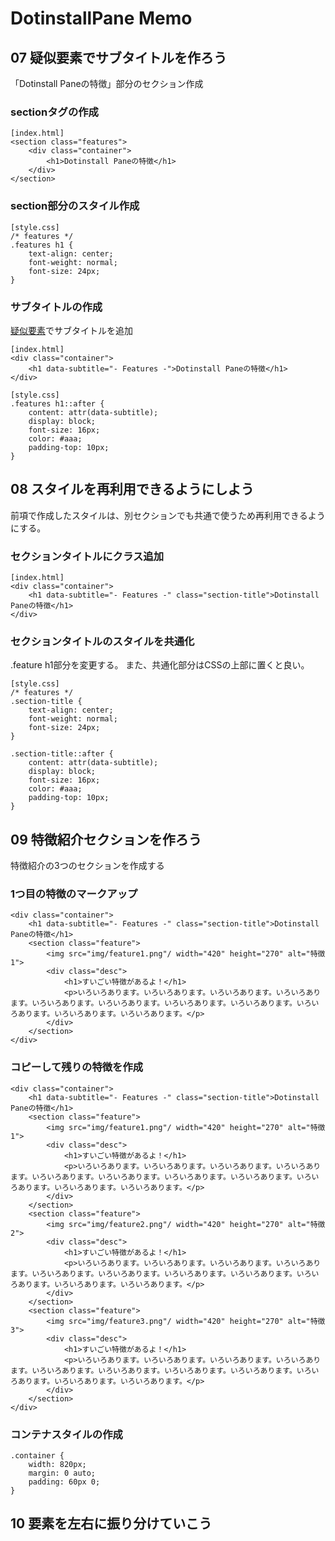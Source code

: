 # DotinstallPane Memo

## 07 疑似要素でサブタイトルを作ろう

「Dotinstall Paneの特徴」部分のセクション作成

### sectionタグの作成

```
[index.html]
<section class="features">
    <div class="container">
        <h1>Dotinstall Paneの特徴</h1>
    </div>
</section>
```

### section部分のスタイル作成

```
[style.css]
/* features */
.features h1 {
    text-align: center;
    font-weight: normal;
    font-size: 24px;
}
```

### サブタイトルの作成

[疑似要素](https://saruwakakun.com/html-css/basic/before-after)でサブタイトルを追加

```
[index.html]
<div class="container">
    <h1 data-subtitle="- Features -">Dotinstall Paneの特徴</h1>
</div>
```
```
[style.css]
.features h1::after {
    content: attr(data-subtitle);
    display: block;
    font-size: 16px;
    color: #aaa;
    padding-top: 10px;
}
```

## 08 スタイルを再利用できるようにしよう

前項で作成したスタイルは、別セクションでも共通で使うため再利用できるようにする。

### セクションタイトルにクラス追加

```
[index.html]
<div class="container">
    <h1 data-subtitle="- Features -" class="section-title">Dotinstall Paneの特徴</h1>
</div>
```

### セクションタイトルのスタイルを共通化


.feature h1部分を変更する。
また、共通化部分はCSSの上部に置くと良い。

```
[style.css]
/* features */
.section-title {
    text-align: center;
    font-weight: normal;
    font-size: 24px;
}

.section-title::after {
    content: attr(data-subtitle);
    display: block;
    font-size: 16px;
    color: #aaa;
    padding-top: 10px;
}
```

## 09 特徴紹介セクションを作ろう

特徴紹介の3つのセクションを作成する

### 1つ目の特徴のマークアップ

```
<div class="container">
    <h1 data-subtitle="- Features -" class="section-title">Dotinstall Paneの特徴</h1>
    <section class="feature">
        <img src="img/feature1.png"/ width="420" height="270" alt="特徴1">
        <div class="desc">
            <h1>すいごい特徴があるよ！</h1>
            <p>いろいろあります。いろいろあります。いろいろあります。いろいろあります。いろいろあります。いろいろあります。いろいろあります。いろいろあります。いろいろあります。いろいろあります。いろいろあります。</p>
        </div>
    </section>
</div>
```

### コピーして残りの特徴を作成

```
<div class="container">
    <h1 data-subtitle="- Features -" class="section-title">Dotinstall Paneの特徴</h1>
    <section class="feature">
        <img src="img/feature1.png"/ width="420" height="270" alt="特徴1">
        <div class="desc">
            <h1>すいごい特徴があるよ！</h1>
            <p>いろいろあります。いろいろあります。いろいろあります。いろいろあります。いろいろあります。いろいろあります。いろいろあります。いろいろあります。いろいろあります。いろいろあります。いろいろあります。</p>
        </div>
    </section>
    <section class="feature">
        <img src="img/feature2.png"/ width="420" height="270" alt="特徴2">
        <div class="desc">
            <h1>すいごい特徴があるよ！</h1>
            <p>いろいろあります。いろいろあります。いろいろあります。いろいろあります。いろいろあります。いろいろあります。いろいろあります。いろいろあります。いろいろあります。いろいろあります。いろいろあります。</p>
        </div>
    </section>
    <section class="feature">
        <img src="img/feature3.png"/ width="420" height="270" alt="特徴3">
        <div class="desc">
            <h1>すいごい特徴があるよ！</h1>
            <p>いろいろあります。いろいろあります。いろいろあります。いろいろあります。いろいろあります。いろいろあります。いろいろあります。いろいろあります。いろいろあります。いろいろあります。いろいろあります。</p>
        </div>
    </section>
</div>
```

### コンテナスタイルの作成

```
.container {
    width: 820px;
    margin: 0 auto;
    padding: 60px 0;
}
```

## 10 要素を左右に振り分けていこう

